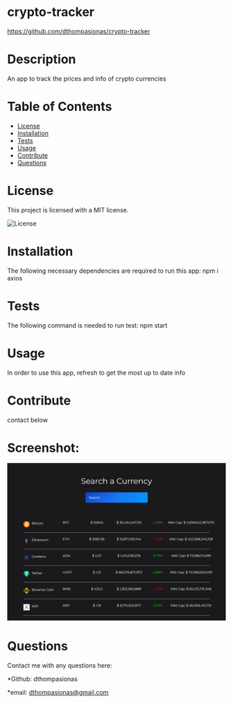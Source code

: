 # crypto-tracker 

https://github.com/dthompasionas/crypto-tracker

# Description
An app to track the prices and info of crypto currencies

# Table of Contents
* [License](#license) 
* [Installation](#installation)
* [Tests](#tests)
* [Usage](#usage)
* [Contribute](#contribute)
* [Questions](#questions)

# License 
This project is licensed with a MIT license.

![License](https://img.shields.io/badge/License-MIT-blue.svg)

# Installation
The following necessary dependencies are required to run this app: npm i axios 

# Tests
The following command is needed to run test: npm start

# Usage
In order to use this app, refresh to get the most up to date info

# Contribute
contact below

# Screenshot:

![](./src/assets/crypto-page.png)

# Questions
Contact me with any questions here:

*Github: dthompasionas

*email: dthompasionas@gmail.com 
